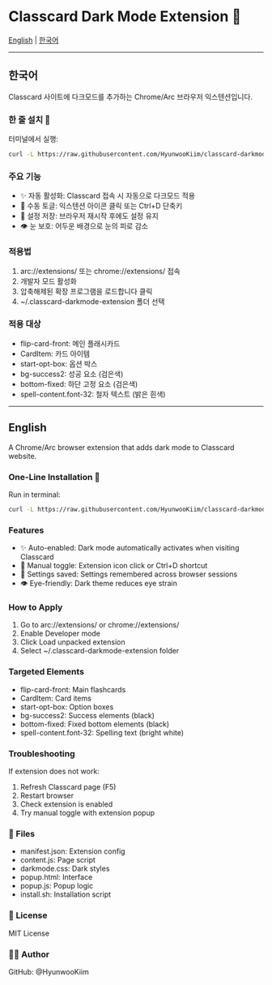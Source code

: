 # Classcard Dark Mode Extension 🌙

[English](#english) | [한국어](#한국어)

---

## 한국어

Classcard 사이트에 다크모드를 추가하는 Chrome/Arc 브라우저 익스텐션입니다.

### 한 줄 설치 🚀

터미널에서 실행:
```bash
curl -L https://raw.githubusercontent.com/HyunwooKiim/classcard-darkmode-extension/master/one-liner.sh | bash
```

### 주요 기능

- ✨ 자동 활성화: Classcard 접속 시 자동으로 다크모드 적용
- 🔄 수동 토글: 익스텐션 아이콘 클릭 또는 Ctrl+D 단축키
- 💾 설정 저장: 브라우저 재시작 후에도 설정 유지
- 👁️ 눈 보호: 어두운 배경으로 눈의 피로 감소

### 적용법

1. arc://extensions/ 또는 chrome://extensions/ 접속
2. 개발자 모드 활성화
3. 압축해제된 확장 프로그램을 로드합니다 클릭
4. ~/.classcard-darkmode-extension 폴더 선택

### 적용 대상

- flip-card-front: 메인 플래시카드
- CardItem: 카드 아이템
- start-opt-box: 옵션 박스
- bg-success2: 성공 요소 (검은색)
- bottom-fixed: 하단 고정 요소 (검은색)
- spell-content.font-32: 철자 텍스트 (밝은 흰색)

---

## English

A Chrome/Arc browser extension that adds dark mode to Classcard website.

### One-Line Installation 🚀

Run in terminal:
```bash
curl -L https://raw.githubusercontent.com/HyunwooKiim/classcard-darkmode-extension/master/one-liner.sh | bash
```

### Features

- ✨ Auto-enabled: Dark mode automatically activates when visiting Classcard
- 🔄 Manual toggle: Extension icon click or Ctrl+D shortcut
- 💾 Settings saved: Settings remembered across browser sessions
- 👁️ Eye-friendly: Dark theme reduces eye strain

### How to Apply

1. Go to arc://extensions/ or chrome://extensions/
2. Enable Developer mode
3. Click Load unpacked extension
4. Select ~/.classcard-darkmode-extension folder

### Targeted Elements

- flip-card-front: Main flashcards
- CardItem: Card items
- start-opt-box: Option boxes
- bg-success2: Success elements (black)
- bottom-fixed: Fixed bottom elements (black)
- spell-content.font-32: Spelling text (bright white)

### Troubleshooting

If extension does not work:
1. Refresh Classcard page (F5)
2. Restart browser
3. Check extension is enabled
4. Try manual toggle with extension popup

### 📁 Files

- manifest.json: Extension config
- content.js: Page script
- darkmode.css: Dark styles
- popup.html: Interface
- popup.js: Popup logic
- install.sh: Installation script

### 📝 License

MIT License

### 👨‍💻 Author

GitHub: @HyunwooKiim

